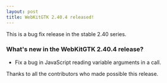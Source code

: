 ```yaml
---
layout: post
title: WebKitGTK 2.40.4 released!
---
```


This is a bug fix release in the stable 2.40 series.

### What's new in the WebKitGTK 2.40.4 release?

 - Fix a bug in JavaScript reading variable arguments in a call.

Thanks to all the contributors who made possible this release.